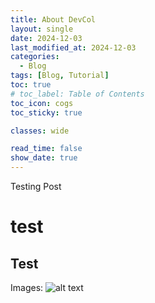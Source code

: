 ```yaml
---
title: About DevCol
layout: single
date: 2024-12-03
last_modified_at: 2024-12-03
categories:
  - Blog
tags: [Blog, Tutorial]
toc: true
# toc_label: Table of Contents
toc_icon: cogs
toc_sticky: true

classes: wide

read_time: false
show_date: true
---
```


Testing Post

# test
## Test

Images: 
![alt text](<Screenshot 2024-11-26 at 3.55.44 PM.png>)